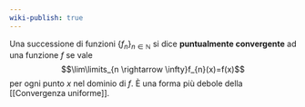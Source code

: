 ```yaml
---
wiki-publish: true
---
```

Una successione di funzioni $\{f_{n}\}_{n\in\mathbb{N}}$ si dice **puntualmente convergente** ad una funzione $f$ se vale
$$\lim\limits_{n \rightarrow \infty}f_{n}(x)=f(x)$$
per ogni punto $x$ nel dominio di $f$. È una forma più debole della [[Convergenza uniforme]].